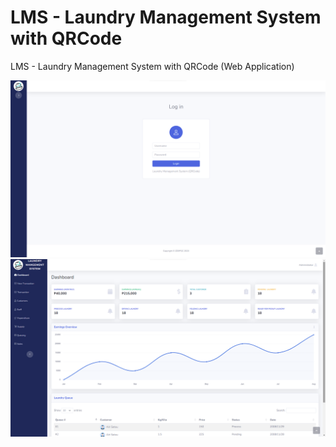 # LMS - Laundry Management System with QRCode
LMS - Laundry Management System with QRCode (Web Application)

![alt text](https://github.com/HashJProgramming/LMS-Laundry-Management-System-with-QRCode/raw/master/screenshots/1.png)
![alt text](https://github.com/HashJProgramming/LMS-Laundry-Management-System-with-QRCode/raw/master/screenshots/2.png)
